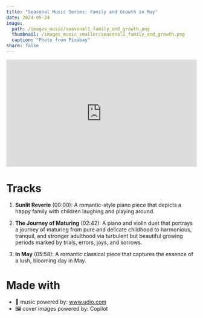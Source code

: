 ```yaml
---
title: "Seasonal Music Series: Family and Growth in May"
date: 2024-05-24
image: 
  path: /images_music/seasonal1_family_and_growth.png
  thumbnail: /images_music_smaller/seasonal1_family_and_growth.png
  caption: "Photo from Pixabay"
share: false
---
```

<div style="position: relative; padding-bottom: 56.25%; height: 0; overflow: hidden; max-width: 100%; height: auto; margin-bottom: 20px;">
  <iframe style="position: absolute; top: 0; left: 0; width: 100%; height: 100%;" src="https://www.youtube.com/embed/0m1U-tjbfU0?si=UQJc2UnD0QjHgGrq" title="YouTube video player" frameborder="0" allow="accelerometer; autoplay; clipboard-write; encrypted-media; gyroscope; picture-in-picture; web-share" referrerpolicy="strict-origin-when-cross-origin" allowfullscreen></iframe>
</div>

# Tracks
1. **Sunlit Reverie** (00:00): A romantic-style piano piece that depicts a happy family with children laughing and playing around.

2. **The Journey of Maturing** (02:42): A piano and violin duet that portrays a journey of maturing from pure and delicate childhood to harmonious, tranquil, and stronger adulthood via turbulent but beautiful growing periods marked by trials, errors, joys, and sorrows.

3. **In May** (05:58): A romantic classical piece that captures the essence of a lush, blooming day in May.

# Made with 
- 🎵 music powered by: www.udio.com
- 🖼️ cover images powered by: Copilot